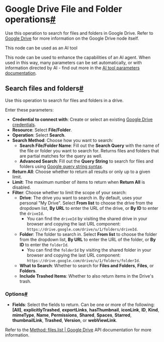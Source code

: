 [](https://github.com/n8n-io/n8n-docs/edit/main/docs/integrations/builtin/app-nodes/n8n-nodes-base.googledrive/file-folder-operations.md "Edit this page")

# Google Drive File and Folder operations[#](#google-drive-file-and-folder-operations "Permanent link")

Use this operation to search for files and folders in Google Drive. Refer to [Google Drive](../) for more information on the Google Drive node itself.

This node can be used as an AI tool

This node can be used to enhance the capabilities of an AI agent. When used in this way, many parameters can be set automatically, or with information directed by AI - find out more in the [AI tool parameters documentation](../../../../../advanced-ai/examples/using-the-fromai-function/).

## Search files and folders[#](#search-files-and-folders "Permanent link")

Use this operation to search for files and folders in a drive.

Enter these parameters:

*   **Credential to connect with**: Create or select an existing [Google Drive credentials](../../../credentials/google/).
*   **Resource**: Select **File/Folder**.
*   **Operation**: Select **Search**.
*   **Search Method**: Choose how you want to search:
    *   **Search File/Folder Name**: Fill out the **Search Query** with the name of the file or folder you want to search for. Returns files and folders that are partial matches for the query as well.
    *   **Advanced Search**: Fill out the **Query String** to search for files and folders using [Google query string syntax](https://developers.google.com/drive/api/guides/search-files).
*   **Return All**: Choose whether to return all results or only up to a given limit.
*   **Limit**: The maximum number of items to return when **Return All** is disabled.
*   **Filter**: Choose whether to limit the scope of your search:
    *   **Drive**: The drive you want to search in. By default, uses your personal "My Drive". Select **From list** to choose the drive from the dropdown list, **By URL** to enter the URL of the drive, or **By ID** to enter the `driveId`.
        *   You can find the `driveId` by visiting the shared drive in your browser and copying the last URL component: `https://drive.google.com/drive/u/1/folders/driveId`.
    *   **Folder**: The folder to search in. Select **From list** to choose the folder from the dropdown list, **By URL** to enter the URL of the folder, or **By ID** to enter the `folderId`.
        *   You can find the `folderId` by visiting the shared folder in your browser and copying the last URL component: `https://drive.google.com/drive/u/1/folders/folderId`.
    *   **What to Search**: Whether to search for **Files and Folders**, **Files**, or **Folders**.
    *   **Include Trashed Items**: Whether to also return items in the Drive's trash.

### Options[#](#options "Permanent link")

*   **Fields**: Select the fields to return. Can be one or more of the following: **\[All\]**, **explicitlyTrashed**, **exportLinks**, **hasThumbnail**, **iconLink**, **ID**, **Kind**, **mimeType**, **Name**, **Permissions**, **Shared**, **Spaces**, **Starred**, **thumbnailLink**, **Trashed**, **Version**, or **webViewLink**.

Refer to the [Method: files.list | Google Drive](https://developers.google.com/drive/api/reference/rest/v2/files/list) API documentation for more information.